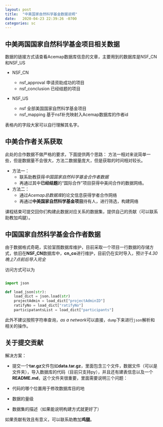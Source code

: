 ```yaml
---
layout: post
title:  "中美国家自然科学基金数据说明"
date:   2020-04-23 22:39:26 -0700
categories: sc
---
```


## 中美两国国家自然科学基金项目相关数据

数据的链接方式请查看Acemap数据库信息的文章，主要用到的数据库是NSF_CN和NSF_US

- NSF_CN
  - nsf_approval 申请资助成功的项目
  - nsf_conclusion 已经结题的项目

- NSF_US
  - nsf 全部美国国家自然科学基金项目
  - nsf_mapping 基于nsf补充映射入Acemap数据库的作者id

表格内的字段大家可以自行理解其名字。

## 中美合作者关系获取

此处的合作数据不做严格的要求，下面提供两个思路：
方法一相对来说简单一些，但是数据量不会很大，方法二数据量庞大，但是获取的时间相对较长。

- 方法一：
  - 联系助教获得*中国国家自然科学基金合作者数据*
  - 再通过其中**已经结题**的“国际合作”项目获得中美间合作的数据网络。
- 方法二：
  - 通过*Acemap总数据库*的论文信息获得学者合作网络
  - 再通过**中美国家自然科学基金项目**持有人，进行筛选，构建网络

课程结束可提交回你们构建此数据对应关系的数据集，提供自己的贡献（可以联系助教加鸡腿）。

## 中国国家自然科学基金合作者数据

由于数据格式奇葩，实验室图数据库维护，目前采取一个项目一行数据的存储方式，依旧在**NSF_CN**数据库中，**cn_co**进行维护，目前仍在实时导入，预计于*4.30 晚上7点前后导入完全*

访问方式可以为
```py , python

import json

def load_json(str):
    load_dict = json.load(str)
    projectAdmin = load_dict["projectAdminID"]
    ratifyNo = load_dict["ratifyNo"]
    participatantsList = load_dict["participants"]

```

此外不建议按照字符串查询，*as a network*可以直接，`dump`下来进行`json`解析和相关的操作。

## 关于提交贡献

解决方案：


- 提交一个**tar.gz**文件包如**data.tar.gz**，里面包含三个文件，数据文件（可以是文件夹），导入数据库的代码（目前只支持py），并且还有建表信息以及一个**README.md**，这个文件夹很重要，里面需要说明三个问题：

- 代码的哪个位置用于修改数据库目的地
- 数据的量级
- 数据集的描述（如果能说明构建方式就更好了）

如果贡献有效且有意义，可以联系助教加**鸡腿**。